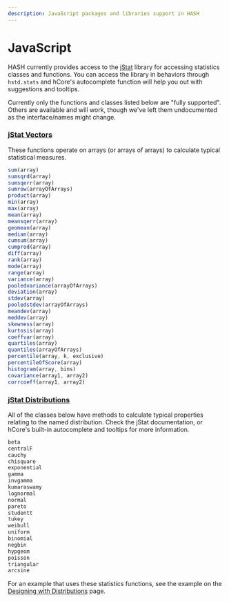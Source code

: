 ```yaml
---
description: JavaScript packages and libraries support in HASH
---
```


# JavaScript

HASH currently provides access to the [jStat](http://jstat.github.io/distributions.html) library for accessing statistics classes and functions. You can access the library in behaviors through `hstd.stats` and hCore's autocomplete function will help you out with suggestions and tooltips.

Currently only the functions and classes listed below are "fully supported". Others are available and will work, though we've left them undocumented as the interface/names might change.

### [jStat Vectors](http://jstat.github.io/vector.html)

These functions operate on arrays \(or arrays of arrays\) to calculate typical statistical measures.

```javascript
sum(array)
sumsqrd(array)
sumsqerr(array)
sumrow(arrayOfArrays)
product(array)
min(array)
max(array)
mean(array)
meansqerr(array)
geomean(array)
median(array)
cumsum(array)
cumprod(array)
diff(array)
rank(array)
mode(array)
range(array)
variance(array)
pooledvariance(arrayOfArrays)
deviation(array)
stdev(array)
pooledstdev(arrayOfArrays)
meandev(array)
meddev(array)
skewness(array)
kurtosis(array)
coeffvar(array)
quartiles(array)
quantiles(arrayOfArrays)
percentile(array, k, exclusive)
percentileOfScore(array)
histogram(array, bins)
covariance(array1, array2)
corrcoeff(array1, array2)
```

### [jStat Distributions](http://jstat.github.io/distributions.html)

All of the classes below have methods to calculate typical properties relating to the named distribution. Check the jStat documentation, or hCore's built-in autocomplete and tooltips for more information.

```javascript
beta
centralF
cauchy
chisquare
exponential
gamma
invgamma
kumaraswamy
lognormal
normal
pareto
studentt
tukey
weibull
uniform
binomial
negbin
hypgeom
poisson
triangular
arcsine
```

For an example that uses these statistics functions, see the example on the [Designing with Distributions](../concepts/designing-with-distributions.md) page.

